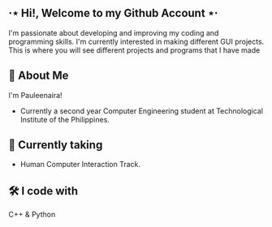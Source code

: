## ⋅⋆ Hi!, Welcome to my Github Account  ⋆⋅
I'm passionate about developing and improving my coding and programming skills. I'm currently interested in making different GUI projects. This is where you will see different projects and programs that I have made




## 🤔 About Me
I'm Pauleenaira!
- Currently a second year Computer Engineering student at Technological Institute of the Philippines. 

## 📙 Currently taking 
- Human Computer Interaction Track. 

## 🛠 I code with
C++ & Python
